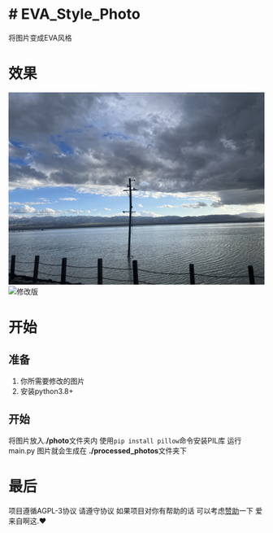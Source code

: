 # # EVA_Style_Photo

将图片变成EVA风格

# 效果
![原始版](/Photo_EVA_Style/photos/Example1.jpg)
![修改版](/processed_photos/Example1.jpg)
# 开始

## 准备
 1. 你所需要修改的图片
 2. 安装python3.8+

## 开始

将图片放入.**/photo**文件夹内
使用`pip install pillow`命令安装PIL库
运行 main.py
图片就会生成在 **./processed_photos**文件夹下

# 最后
项目遵循AGPL-3协议 请遵守协议
如果项目对你有帮助的话 可以考虑[赞助](https://vme50.azhegod.top)一下
爱来自啊这.❤
